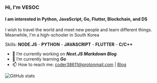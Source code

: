 ### Hi, I'm VESOC
#### I am interested in Python, JavaScript, Go, Flutter, Blockchain, and DS
I wish to travel the world and meet new people and learn different things. Meanwhile, I'm a high-schooler in South Korea

Skills: **NODE.JS** - **PYTHON** - **JAVASCRIPT** - **FLUTTER** - **C/C++**

- 🔭 I’m currently working on ***Next.JS Markdown Blog***
- 🌱 I’m currently learning ***Go*** 
- 📫 How to reach me: coder38611@protonmail.com | [Blog](https://coder38611.tistory.com)

![GitHub stats](https://github-readme-stats.vercel.app/api?username=vesoc&show_icons=true)  
